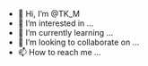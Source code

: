 - 👋 Hi, I’m @TK_M
- 👀 I’m interested in ...
- 🌱 I’m currently learning ...
- 💞️ I’m looking to collaborate on ...
- 📫 How to reach me ...

<!---
melliodas1010e/melliodas1010e is a ✨ special ✨ repository because its `README.md` (this file) appears on your GitHub profile.
You can click the Preview link to take a look at your changes.
--->
